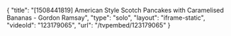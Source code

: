 {
    "title": "[1508441819] American Style Scotch Pancakes with Caramelised Bananas - Gordon Ramsay",
    "type": "solo",
    "layout": "iframe-static",
    "videoId": "123179065",
    "url": "\/tvpembed\/123179065"
}